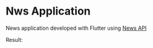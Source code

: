 # Nws Application

News application developed with Flutter using [News API](https://newsapi.org/)

Result:
